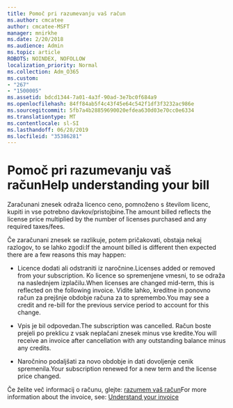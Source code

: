 ```yaml
---
title: Pomoč pri razumevanju vaš račun
ms.author: cmcatee
author: cmcatee-MSFT
manager: mnirkhe
ms.date: 2/20/2018
ms.audience: Admin
ms.topic: article
ROBOTS: NOINDEX, NOFOLLOW
localization_priority: Normal
ms.collection: Adm_O365
ms.custom:
- "267"
- "1500005"
ms.assetid: bdcd1344-7a01-4a3f-90ad-3e7bc0f684a9
ms.openlocfilehash: 84ff84ab5f4c43f45e64c542f1df3f3232ac986e
ms.sourcegitcommit: 5fb7a4b28859690020efdea630d03e70cc0e6334
ms.translationtype: MT
ms.contentlocale: sl-SI
ms.lasthandoff: 06/28/2019
ms.locfileid: "35386281"
---
```

# <a name="help-understanding-your-bill"></a><span data-ttu-id="2053c-102">Pomoč pri razumevanju vaš račun</span><span class="sxs-lookup"><span data-stu-id="2053c-102">Help understanding your bill</span></span>

<span data-ttu-id="2053c-103">Zaračunani znesek odraža licenco ceno, pomnoženo s številom licenc, kupiti in vse potrebno davkov/pristojbine.</span><span class="sxs-lookup"><span data-stu-id="2053c-103">The amount billed reflects the license price multiplied by the number of licenses purchased and any required taxes/fees.</span></span>
  
<span data-ttu-id="2053c-104">Če zaračunani znesek se razlikuje, potem pričakovati, obstaja nekaj razlogov, to se lahko zgodi:</span><span class="sxs-lookup"><span data-stu-id="2053c-104">If the amount billed is different then expected there are a few reasons this may happen:</span></span>
  
- <span data-ttu-id="2053c-105">Licence dodati ali odstraniti iz naročnine.</span><span class="sxs-lookup"><span data-stu-id="2053c-105">Licenses added or removed from your subscription.</span></span> <span data-ttu-id="2053c-106">Ko licence so spremenjene vmesni, to se odraža na naslednjem izplačilu.</span><span class="sxs-lookup"><span data-stu-id="2053c-106">When licenses are changed mid-term, this is reflected on the following invoice.</span></span> <span data-ttu-id="2053c-107">Vidite lahko, kreditne in ponovno račun za prejšnje obdobje računa za to spremembo.</span><span class="sxs-lookup"><span data-stu-id="2053c-107">You may see a credit and re-bill for the previous service period to account for this change.</span></span>

- <span data-ttu-id="2053c-108">Vpis je bil odpovedan.</span><span class="sxs-lookup"><span data-stu-id="2053c-108">The subscription was cancelled.</span></span> <span data-ttu-id="2053c-109">Račun boste prejeli po preklicu z vsak neplačani znesek minus vse kredite.</span><span class="sxs-lookup"><span data-stu-id="2053c-109">You will receive an invoice after cancellation with any outstanding balance minus any credits.</span></span>

- <span data-ttu-id="2053c-110">Naročnino podaljšati za novo obdobje in dati dovoljenje cenik spremenila.</span><span class="sxs-lookup"><span data-stu-id="2053c-110">Your subscription renewed for a new term and the license price changed.</span></span>

<span data-ttu-id="2053c-111">Če želite več informacij o računu, glejte: [razumem vaš račun](https://support.office.com/article/0724b428-fb59-4962-8c37-6674166d7507)</span><span class="sxs-lookup"><span data-stu-id="2053c-111">For more information about the invoice, see: [Understand your invoice](https://support.office.com/article/0724b428-fb59-4962-8c37-6674166d7507)</span></span>
  